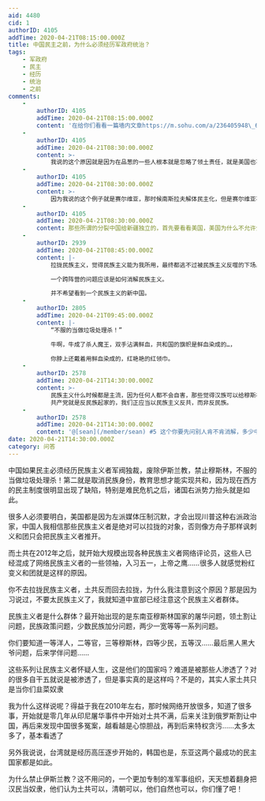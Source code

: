 ```yaml
---
aid: 4480
cid: 1
authorID: 4105
addTime: 2020-04-21T08:15:00.000Z
title: 中国民主之前，为什么必须经历军政府统治？
tags:
    - 军政府
    - 民主
    - 经历
    - 统治
    - 之前
comments:
    -
        authorID: 4105
        addTime: 2020-04-21T08:15:00.000Z
        content: '在给你们看看一篇墙内文章https://m.sohu.com/a/236405948\_681813'
    -
        authorID: 4105
        addTime: 2020-04-21T08:30:00.000Z
        content: >-
            我说的这个原因就是因为在品葱的一些人根本就是忽略了领土责任，就是美国也不会随意给一个州独立，一些人还想给新疆独立，简直就是痴人说梦，根本没有认识到，就是未来真正土共倒了，民族主义高潮也会来了的问题，这时候主张新疆独立只会被民族主义军阀推翻
    -
        authorID: 4105
        addTime: 2020-04-21T08:30:00.000Z
        content: >-
            因为我说的这个例子就是赛尔维亚，那时候南斯拉夫解体民主化，但是赛尔维亚不强，加上被北约轰炸，而中国也会那时候成为大号的赛尔维亚，但是中国目前就是不管怎么诋毁依然拥有洲际核武，可以威胁全世界，这就是为什么不同
    -
        authorID: 4105
        addTime: 2020-04-21T08:30:00.000Z
        content: 那些所谓的分裂中国给新疆独立的，首先要看看美国，美国为什么不允许分裂，所以最好的办法就是通过民族主义摧毁伊斯兰教
    -
        authorID: 2939
        addTime: 2020-04-21T08:45:00.000Z
        content: |-
            拉拢民族主义，觉得民族主义能为我所用，最终都逃不过被民族主义反噬的下场。

            一个跨阵营的问题应该是如何消解民族主义。

            并不希望看到一个民族主义的新中国。
    -
        authorID: 2805
        addTime: 2020-04-21T09:45:00.000Z
        content: |-
            “不服的当做垃圾处理杀！”

            牛啊，牛成了杀人魔王，双手沾满鲜血，共和国的旗帜是鲜血染成的…，

            你脖上还戴着用鲜血染成的，红艳艳的红领巾。
    -
        authorID: 2578
        addTime: 2020-04-21T14:30:00.000Z
        content: >-
            民族主义什么时候都是主流，因为任何人都不会自害，那些觉得汉族可以给穆斯林腾地方的，只能被历史洪流淹没。
            共产党就是反民族起家的，我们正应当以民族主义反共，而非反民族。
    -
        authorID: 2578
        addTime: 2020-04-21T14:30:00.000Z
        content: '@[sean](/member/sean) #5 这个你要先问别人肯不肯消解，多少中国人甘冒后代成为穆斯林的风险陪你做圣母'
date: 2020-04-21T14:30:00.000Z
category: 问答
---
```


中国如果民主必须经历民族主义者军阀独裁，废除伊斯兰教，禁止穆斯林，不服的当做垃圾处理杀！第二就是取消民族身份，教育思想才能实现共和，因为现在西方的民主制度很明显出现了缺陷，特别是难民危机之后，诸国右派势力抬头就是如此。

很多人必须要明白，美国都是因为左派媒体压制沉默，才会出现川普这种右派政治家，中国人我相信那些民族主义者是绝对可以拉拢的对象，否则像方舟子那样讽刺义和团只会把民族主义者推开。

而土共在2012年之后，就开始大规模出现各种民族主义者网络评论员，这些人已经混成了网络民族主义者的一些领袖，入习五一，上帝之鹰……很多人就感觉粉红变义和团就是这样的原因。

你不去拉拢民族主义者，土共反而回去拉拢，为什么我注意到这个原因？那是因为习说过，不要太民族主义了，我就知道中宣部已经注意这个民族主义者群体。

民族主义者是什么群体？最开始出现的是东南亚穆斯林国家的屠华问题，领土割让问题，民族政策问题，少数民族加分问题，两少一宽等等一系列问题。

你们要知道一等洋人，二等官，三等穆斯林，四等少民，五等汉……最后黑人黑大爷问题，后来学伴问题……

这些系列让民族主义者怀疑人生，这是他们的国家吗？难道是被那些人渗透了？对的很多自干五就说是被渗透了，但是事实真的是这样吗？不是的，其实人家土共只是当你们韭菜奴隶

我为什么这样说呢？得益于我在2010年左右，那时候网络开放很多，知道了很多事，开始就是零几年从印尼屠华事件中开始对土共不满，后来关注到俄罗斯割让中国，再后来发现中国很多冤案，越看越是心惊胆战，再到后来特权贪污……太多太多了，基本看透了

另外我说说，台湾就是经历高压逐步开始的，韩国也是，东亚这两个最成功的民主国家都是如此。

为什么禁止伊斯兰教？这不用问的，一个更加专制的准军事组织，天天想着翻身把汉民当奴隶，他们认为土共可以，清朝可以，他们自然也可以，你们懂了吧！
